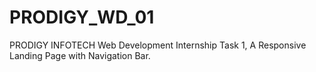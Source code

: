 # PRODIGY_WD_01
PRODIGY INFOTECH Web Development Internship Task 1, A Responsive Landing Page with Navigation Bar.
